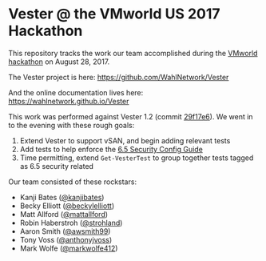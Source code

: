 # Vester @ the VMworld US 2017 Hackathon

This repository tracks the work our team accomplished during the [VMworld hackathon](https://blogs.vmware.com/code/2017/07/28/vmworld-hackathon-back/) on August 28, 2017.

The Vester project is here: https://github.com/WahlNetwork/Vester

And the online documentation lives here: https://wahlnetwork.github.io/Vester

This work was performed against Vester 1.2 (commit [29f17e6](https://github.com/WahlNetwork/Vester/tree/29f17e65a04c76c72d90812d50cc8c8768b0ef71)). We went in to the evening with these rough goals:

1. Extend Vester to support vSAN, and begin adding relevant tests
2. Add tests to help enforce the [6.5 Security Config Guide](https://blogs.vmware.com/vsphere/2017/04/vsphere-6-5-security-configuration-guide-now-available.html)
3. Time permitting, extend `Get-VesterTest` to group together tests tagged as 6.5 security related

Our team consisted of these rockstars:

- Kanji Bates ([@kanjibates](https://twitter.com/kanjibates))
- Becky Elliott ([@beckylelliott](https://twitter.com/beckylelliott))
- Matt Allford ([@mattallford](https://twitter.com/mattallford))
- Robin Haberstroh ([@strohland](https://twitter.com/strohland))
- Aaron Smith ([@awsmith99](https://twitter.com/awsmith99))
- Tony Voss ([@anthonyjvoss](https://twitter.com/anthonyjvoss))
- Mark Wolfe ([@markwolfe412](https://twitter.com/markwolfe412))
